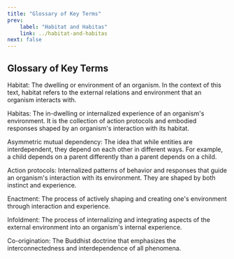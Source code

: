 ```yaml
---
title: "Glossary of Key Terms"
prev:
    label: "Habitat and Habitas"
    link: ../habitat-and-habitas
next: false
---
```


## Glossary of Key Terms

Habitat: The dwelling or environment of an organism. In the context of this text, habitat refers to the external relations and environment that an organism interacts with.

Habitas: The in-dwelling or internalized experience of an organism's environment. It is the collection of action protocols and embodied responses shaped by an organism's interaction with its habitat.

Asymmetric mutual dependency: The idea that while entities are interdependent, they depend on each other in different ways. For example, a child depends on a parent differently than a parent depends on a child.

Action protocols: Internalized patterns of behavior and responses that guide an organism's interaction with its environment. They are shaped by both instinct and experience.

Enactment: The process of actively shaping and creating one's environment through interaction and experience.

Infoldment: The process of internalizing and integrating aspects of the external environment into an organism's internal experience.

Co-origination: The Buddhist doctrine that emphasizes the interconnectedness and interdependence of all phenomena.
